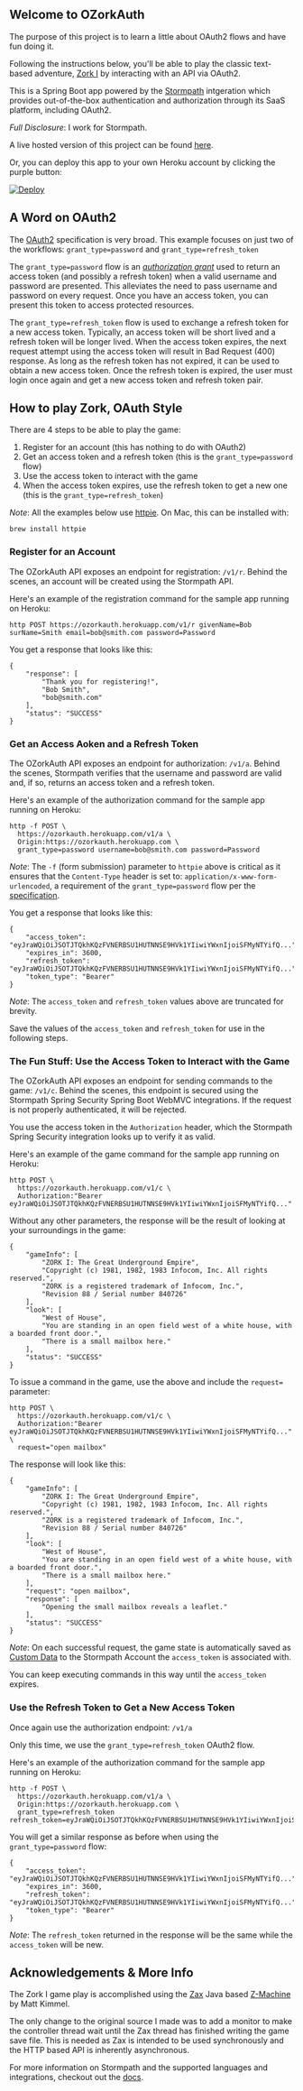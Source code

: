 ## Welcome to OZorkAuth

The purpose of this project is to learn a little about OAuth2 flows and have fun doing it.

Following the instructions below, you'll be able to play the classic text-based adventure,
[Zork I](https://en.wikipedia.org/wiki/Zork) by interacting with an API via OAuth2.

This is a Spring Boot app powered by the [Stormpath](http://stormpath.com) intgeration which provides out-of-the-box
authentication and authorization through its SaaS platform, including OAuth2.

*Full Disclosure*: I work for Stormpath.

A live hosted version of this project can be found [here](https://ozorkauth.herokuapp.com/v1/instructions).

Or, you can deploy this app to your own Heroku account by clicking the purple button:

[![Deploy](https://www.herokucdn.com/deploy/button.png)](https://heroku.com/deploy)


## A Word on OAuth2

The [OAuth2](https://tools.ietf.org/html/rfc6749) specification is very broad. This example focuses
on just two of the workflows: `grant_type=password` and `grant_type=refresh_token`

The `grant_type=password` flow is an [*authorization grant*](https://tools.ietf.org/html/rfc6749#section-1.3.3) used
to return an access token (and possibly a refresh token) when a valid username and password are presented. This
alleviates the need to pass username and password on every request. Once you have an access token, you can present
this token to access protected resources.

The `grant_type=refresh_token` flow is used to exchange a refresh token for a new access token. Typically, an access
token will be short lived and a refresh token will be longer lived. When the access token expires, the next request
attempt using the access token will result in Bad Request (400) response. As long as the refresh token has not expired,
it can be used to obtain a new access token. Once the refresh token is expired, the user must login once again and get
a new access token and refresh token pair.

## How to play Zork, OAuth Style

There are 4 steps to be able to play the game:

1. Register for an account (this has nothing to do with OAuth2)
2. Get an access token and a refresh token (this is the `grant_type=password` flow)
3. Use the access token to interact with the game
4. When the access token expires, use the refresh token to get a new one (this is the `grant_type=refresh_token`)

*Note*: All the examples below use [httpie](https://github.com/jkbrzt/httpie). On Mac, this can be installed with:

```
brew install httpie
```

### Register for an Account

The OZorkAuth API exposes an endpoint for registration: `/v1/r`. Behind the scenes, an account will be created using the
Stormpath API.

Here's an example of the registration command for the sample app running on Heroku:

```
http POST https://ozorkauth.herokuapp.com/v1/r givenName=Bob surName=Smith email=bob@smith.com password=Password 
```

You get a response that looks like this:

```
{
    "response": [
        "Thank you for registering!",
        "Bob Smith",
        "bob@smith.com"
    ],
    "status": "SUCCESS"
}
```

### Get an Access Aoken and a Refresh Token

The OZorkAuth API exposes an endpoint for authorization: `/v1/a`. Behind the scenes, Stormpath verifies that the
username and password are valid and, if so, returns an access token and a refresh token.

Here's an example of the authorization command for the sample app running on Heroku:

```
http -f POST \
  https://ozorkauth.herokuapp.com/v1/a \
  Origin:https://ozorkauth.herokuapp.com \
  grant_type=password username=bob@smith.com password=Password
```

*Note*: The `-f` (form submission) parameter to `httpie` above is critical as it ensures that the `Content-Type` header
is set to: `application/x-www-form-urlencoded`, a requirement of the `grant_type=password` flow per the
[specification](https://tools.ietf.org/html/rfc6749#section-4.3.2).

You get a response that looks like this:

```
{
    "access_token": "eyJraWQiOiJSOTJTQkhKQzFVNERBSU1HUTNNSE9HVk1YIiwiYWxnIjoiSFMyNTYifQ...",
    "expires_in": 3600,
    "refresh_token": "eyJraWQiOiJSOTJTQkhKQzFVNERBSU1HUTNNSE9HVk1YIiwiYWxnIjoiSFMyNTYifQ...",
    "token_type": "Bearer"
}
```

*Note*: The `access_token` and `refresh_token` values above are truncated for brevity.

Save the values of the `access_token` and `refresh_token` for use in the following steps.

### The Fun Stuff: Use the Access Token to Interact with the Game

The OZorkAuth API exposes an endpoint for sending commands to the game: `/v1/c`. Behind the scenes, this
endpoint is secured using the Stormpath Spring Security Spring Boot WebMVC integrations. If the request
is not properly authenticated, it will be rejected.

You use the access token in the `Authorization` header, which the Stormpath Spring Security integration
looks up to verify it as valid.

Here's an example of the game command for the sample app running on Heroku:

```
http POST \
  https://ozorkauth.herokuapp.com/v1/c \
  Authorization:"Bearer eyJraWQiOiJSOTJTQkhKQzFVNERBSU1HUTNNSE9HVk1YIiwiYWxnIjoiSFMyNTYifQ..."
```

Without any other parameters, the response will be the result of looking at your surroundings in the game:

```
{
    "gameInfo": [
        "ZORK I: The Great Underground Empire",
        "Copyright (c) 1981, 1982, 1983 Infocom, Inc. All rights reserved.",
        "ZORK is a registered trademark of Infocom, Inc.",
        "Revision 88 / Serial number 840726"
    ],
    "look": [
        "West of House",
        "You are standing in an open field west of a white house, with a boarded front door.",
        "There is a small mailbox here."
    ],
    "status": "SUCCESS"
}
```

To issue a command in the game, use the above and include the `request=` parameter:

```
http POST \
  https://ozorkauth.herokuapp.com/v1/c \
  Authorization:"Bearer eyJraWQiOiJSOTJTQkhKQzFVNERBSU1HUTNNSE9HVk1YIiwiYWxnIjoiSFMyNTYifQ..." \
  request="open mailbox"
```

The response will look like this:

```
{
    "gameInfo": [
        "ZORK I: The Great Underground Empire",
        "Copyright (c) 1981, 1982, 1983 Infocom, Inc. All rights reserved.",
        "ZORK is a registered trademark of Infocom, Inc.",
        "Revision 88 / Serial number 840726"
    ],
    "look": [
        "West of House",
        "You are standing in an open field west of a white house, with a boarded front door.",
        "There is a small mailbox here."
    ],
    "request": "open mailbox",
    "response": [
        "Opening the small mailbox reveals a leaflet."
    ],
    "status": "SUCCESS"
}
```

*Note*: On each successful request, the game state is automatically saved as [Custom Data](https://docs.stormpath.com/rest/product-guide/latest/accnt_mgmt.html#how-to-store-additional-user-information-as-custom-data) to the Stormpath Account the `access_token` is associated with.

You can keep executing commands in this way until the `access_token` expires.

### Use the Refresh Token to Get a New Access Token

Once again use the authorization endpoint: `/v1/a`

Only this time, we use the `grant_type=refresh_token` OAuth2 flow.

Here's an example of the authorization command for the sample app running on Heroku:

```
http -f POST \
  https://ozorkauth.herokuapp.com/v1/a \
  Origin:https://ozorkauth.herokuapp.com \
  grant_type=refresh_token refresh_token=eyJraWQiOiJSOTJTQkhKQzFVNERBSU1HUTNNSE9HVk1YIiwiYWxnIjoiSFMyNTYifQ...
```

You will get a similar response as before when using the `grant_type=password` flow:

```
{
    "access_token": "eyJraWQiOiJSOTJTQkhKQzFVNERBSU1HUTNNSE9HVk1YIiwiYWxnIjoiSFMyNTYifQ...",
    "expires_in": 3600,
    "refresh_token": "eyJraWQiOiJSOTJTQkhKQzFVNERBSU1HUTNNSE9HVk1YIiwiYWxnIjoiSFMyNTYifQ...",
    "token_type": "Bearer"
}
```

*Note*: The `refresh_token` returned in the response will be the same while the `access_token` will be new.

## Acknowledgements & More Info

The Zork I game play is accomplished using the [Zax](https://github.com/mattkimmel/zax) Java based [Z-Machine](https://en.wikipedia.org/wiki/Z-machine) by Matt Kimmel.

The only change to the original source I made was to add a monitor to make the controller thread wait until the Zax thread has finished writing the game save file.
This is needed as Zax is intended to be used synchronously and the HTTP based API is inherently asynchronous.

For more information on Stormpath and the supported languages and integrations, checkout out the [docs](https://docs.stormpath.com).